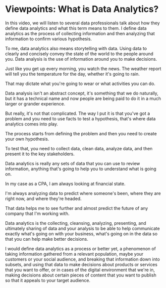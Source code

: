 # Viewpoints: What is Data Analytics?

In this video, we will listen to several data professionals talk about how they define data analytics and what this term means to them. I define data analytics as the process of collecting information and then analyzing that information to confirm various hypothesis.

To me, data analytics also means storytelling with data. Using data to clearly and concisely convey the state of the world to the people around you. Data analysis is the use of information around you to make decisions.

Just like you get up every morning, you watch the news. The weather report will tell you the temperature for the day, whether it's going to rain.

That may dictate what you're going to wear or what activities you can do.

Data analysis isn't an abstract concept, it's something that we do naturally, but it has a technical name and now people are being paid to do it in a much larger or grander experience.

But really, it's not that complicated. The way I put it is that you've got a problem and you need to use facts to test a hypothesis, that's where data analytics comes into play.

The process starts from defining the problem and then you need to create your own hypothesis.

To test that, you need to collect data, clean data, analyze data, and then present it to the key stakeholders.

Data analytics is really any sets of data that you can use to review information, anything that's going to help you to understand what is going on.

In my case as a CPA, I am always looking at financial state.

I'm always analyzing data to predict where someone's been, where they are right now, and where they're headed.

That data helps me to see further and almost predict the future of any company that I'm working with.

Data analytics is the collecting, cleansing, analyzing, presenting, and ultimately sharing of data and your analysis to be able to help communicate exactly what's going on with your business, what's going on in the data so that you can help make better decisions.

I would define data analytics as a process or better yet, a phenomenon of taking information gathered from a relevant population, maybe your customers or your social audience, and breaking that information down into subsets, and using that data to make decisions about products or services that you want to offer, or in cases of the digital environment that we're in, making decisions about certain pieces of content that you want to publish so that it appeals to your target audience.